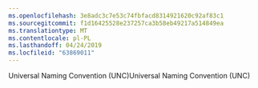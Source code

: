 ```yaml
---
ms.openlocfilehash: 3e8adc3c7e53c74fbfacd8314921620c92af83c1
ms.sourcegitcommit: f1d16425528e237257ca3b58eb49217a514849ea
ms.translationtype: MT
ms.contentlocale: pl-PL
ms.lasthandoff: 04/24/2019
ms.locfileid: "63869011"
---
```

<span data-ttu-id="b6e3f-101">Universal Naming Convention (UNC)</span><span class="sxs-lookup"><span data-stu-id="b6e3f-101">Universal Naming Convention (UNC)</span></span>
